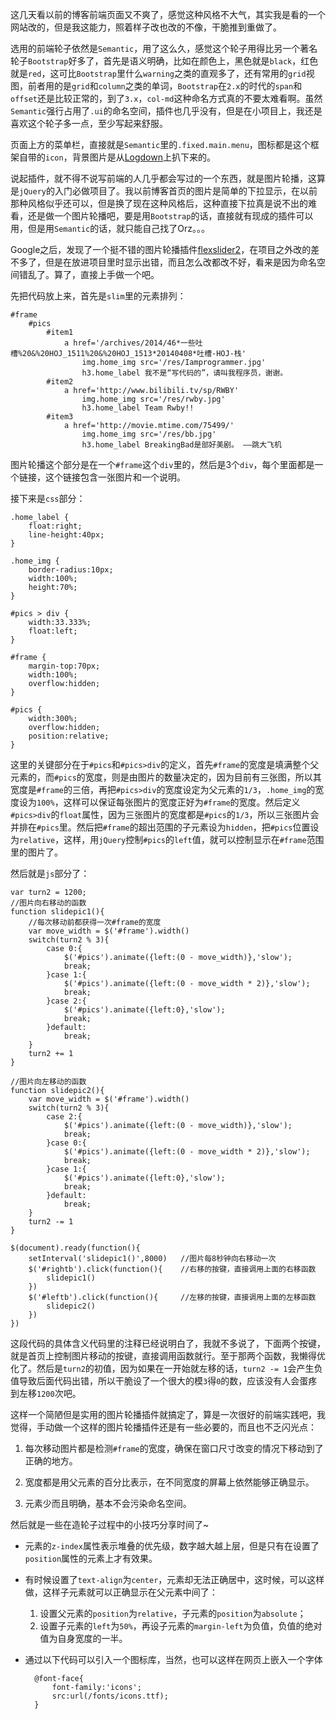 这几天看以前的博客前端页面又不爽了，感觉这种风格不大气，其实我是看的一个网站改的，但是我这能力，照着样子改也改的不像，干脆推到重做了。  

选用的前端轮子依然是```Semantic```，用了这么久，感觉这个轮子用得比另一个著名轮子```Bootstrap```好多了，首先是语义明确，比如在颜色上，黑色就是```black```，红色就是```red```，这可比```Bootstrap```里什么```warning```之类的直观多了，还有常用的```grid```视图，前者用的是```grid```和```column```之类的单词，```Bootstrap```在```2.x```的时代的```span```和```offset```还是比较正常的，到了```3.x```，```col-md```这种命名方式真的不要太难看啊。虽然```Semantic```强行占用了```.ui```的命名空间，插件也几乎没有，但是在小项目上，我还是喜欢这个轮子多一点，至少写起来舒服。  

页面上方的菜单栏，直接就是```Semantic```里的```.fixed.main.menu```，图标都是这个框架自带的```icon```，背景图片是从[Logdown](http://logdown.com/)上扒下来的。

说起插件，就不得不说写前端的人几乎都会写过的一个东西，就是图片轮播，这算是```jQuery```的入门必做项目了。我以前博客首页的图片是简单的下拉显示，在以前那种风格似乎还可以，但是换了现在这种风格后，这种直接下拉真是说不出的难看，还是做一个图片轮播吧，要是用```Bootstrap```的话，直接就有现成的插件可以用，但是用```Semantic```的话，就只能自己找了Orz。。。   

Google之后，发现了一个挺不错的图片轮播插件[flexslider2](http://flexslider.woothemes.com/)，在项目之外改的差不多了，但是在放进项目里时显示出错，而且怎么改都改不好，看来是因为命名空间错乱了。算了，直接上手做一个吧。  

先把代码放上来，首先是```slim```里的元素排列：

    #frame
        #pics
            #item1
                a href='/archives/2014/46*一些吐槽%20&%20HOJ_1511%20&%20HOJ_1513*20140408*吐槽-HOJ-栈'
                    img.home_img src='/res/Iamprogrammer.jpg'
                    h3.home_label 我不是“写代码的”，请叫我程序员，谢谢。
            #item2
                a href='http://www.bilibili.tv/sp/RWBY'
                    img.home_img src='/res/rwby.jpg'
                    h3.home_label Team Rwby!!
            #item3
                a href='http://movie.mtime.com/75499/'
                    img.home_img src='/res/bb.jpg'
                    h3.home_label BreakingBad是部好美剧。 ——跳大飞机

图片轮播这个部分是在一个```#frame```这个```div```里的，然后是3个```div```，每个里面都是一个链接，这个链接包含一张图片和一个说明。  

接下来是```css```部分：  

    .home_label {
        float:right;
        line-height:40px;
    }

    .home_img {
        border-radius:10px;
        width:100%;
        height:70%;
    }

    #pics > div {
        width:33.333%;
        float:left;
    }

    #frame {
        margin-top:70px;
        width:100%;
        overflow:hidden;
    }

    #pics {
        width:300%;
        overflow:hidden;
        position:relative;
    }

这里的关键部分在于```#pics```和```#pics>div```的定义，首先```#frame```的宽度是填满整个父元素的，而```#pics```的宽度，则是由图片的数量决定的，因为目前有三张图，所以其宽度是```#frame```的三倍，再把```#pics>div```的宽度设定为父元素的```1/3```，```.home_img```的宽度设为```100%```，这样可以保证每张图片的宽度正好为```#frame```的宽度。然后定义```#pics>div```的```float```属性，因为三张图片的宽度都是```#pics```的```1/3```，所以三张图片会并排在```#pics```里。然后把```#frame```的超出范围的子元素设为```hidden```，把```#pics```位置设为```relative```，这样，用```jQuery```控制```#pics```的```left```值，就可以控制显示在```#frame```范围里的图片了。  

然后就是```js```部分了：  

    var turn2 = 1200;
    //图片向右移动的函数
    function slidepic1(){
        //每次移动前都获得一次#frame的宽度
        var move_width = $('#frame').width()
        switch(turn2 % 3){
            case 0:{
                $('#pics').animate({left:(0 - move_width)},'slow');
                break;
            }case 1:{
                $('#pics').animate({left:(0 - move_width * 2)},'slow');
                break;
            }case 2:{
                $('#pics').animate({left:0},'slow');
                break;
            }default:
                break;
        }
        turn2 += 1
    }
    
    //图片向左移动的函数
    function slidepic2(){   
        var move_width = $('#frame').width()
        switch(turn2 % 3){
            case 2:{
                $('#pics').animate({left:(0 - move_width)},'slow');
                break;
            }case 0:{
                $('#pics').animate({left:(0 - move_width * 2)},'slow');
                break;
            }case 1:{
                $('#pics').animate({left:0},'slow');
                break;
            }default:
                break;
        }
        turn2 -= 1
    }

    $(document).ready(function(){
        setInterval('slidepic1()',8000)   //图片每8秒钟向右移动一次
        $('#rightb').click(function(){    //右移的按键，直接调用上面的右移函数
            slidepic1()
        })
        $('#leftb').click(function(){     //左移的按键，直接调用上面的左移函数
            slidepic2()
        })
    })  
  	
这段代码的具体含义代码里的注释已经说明白了，我就不多说了，下面两个按键，就是首页上控制图片移动的按键，直接调用函数就行。至于那两个函数，我懒得优化了。然后是```turn2```的初值，因为如果在一开始就左移的话，```turn2 -= 1```会产生负值导致后面代码出错，所以干脆设了一个很大的模```3```得```0```的数，应该没有人会蛋疼到左移```1200```次吧。  

这样一个简陋但是实用的图片轮播插件就搞定了，算是一次很好的前端实践吧，我觉得，手动做一个这样的图片轮播插件还是有一些必要的，而且也不乏闪光点：

1. 每次移动图片都是检测```#frame```的宽度，确保在窗口尺寸改变的情况下移动到了正确的地方。

2. 宽度都是用父元素的百分比表示，在不同宽度的屏幕上依然能够正确显示。  

3. 元素少而且明确，基本不会污染命名空间。  

然后就是一些在造轮子过程中的小技巧分享时间了~

- 元素的```z-index```属性表示堆叠的优先级，数字越大越上层，但是只有在设置了```position```属性的元素上才有效果。

- 有时候设置了```text-align```为```center```，元素却无法正确居中，这时候，可以这样做，这样子元素就可以正确显示在父元素中间了：  
  1. 设置父元素的```position```为```relative```，子元素的```position```为```absolute```；  
  2. 设置子元素的```left```为```50%```，再设子元素的```margin-left```为负值，负值的绝对值为自身宽度的一半。 

- 通过以下代码可以引入一个图标库，当然，也可以这样在网页上嵌入一个字体  
	
        @font-face{
            font-family:'icons';
            src:url(/fonts/icons.ttf); 
        }